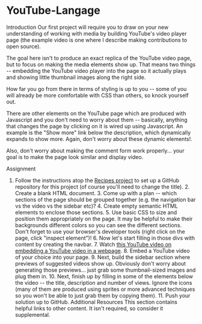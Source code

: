 # YouTube-Langage
Introduction
Our first project will require you to draw on your new understanding of working with media by building YouTube's video player page (the example video is one where I describe making contributions to open source).

The goal here isn't to produce an exact replica of the YouTube video page, but to focus on making the media elements show up. That means two things -- embedding the YouTube video player into the page so it actually plays and showing little thumbnail images along the right side.

How far you go from there in terms of styling is up to you -- some of you will already be more comfortable with CSS than others, so knock yourself out.

There are other elements on the YouTube page which are produced with Javascript and you don't need to worry about them -- basically, anything that changes the page by clicking on it is wired up using Javascript. An example is the "Show more" link below the description, which dynamically expands to show more. Again, don't worry about these dynamic elements!.

Also, don't worry about making the comment form work properly... your goal is to make the page look similar and display video.

Assignment
1. Follow the instructions atop the [Recipes project](/courses/foundations/lessons/recipes) to set up a GitHub repository for this project (of course you'll need to change the title). 2. Create a blank HTML document. 3. Come up with a plan -- which sections of the page should be grouped together (e.g. the navigation bar vs the video vs the sidebar etc)? 4. Create empty semantic HTML elements to enclose those sections. 5. Use basic CSS to size and position them appropriately on the page. It may be helpful to make their backgrounds different colors so you can see the different sections. Don't forget to use your browser's developer tools (right click on the page, click "inspect element")! 6. Now let's start filling in those divs with content by creating the navbar. 7. Watch [this YouTube video on embedding a YouTube video in a webpage](https://www.youtube.com/watch?v=lJIrF4YjHfQ&feature=emb_title). 8. Embed a YouTube video of your choice into your page. 9. Next, build the sidebar section where previews of suggested videos show up. Obviously don't worry about generating those previews... just grab some thumbnail-sized images and plug them in. 10. Next, finish up by filling in some of the elements below the video -- the title, description and number of views. Ignore the icons (many of them are produced using sprites or more advanced techniques so you won't be able to just grab them by copying them). 11. Push your solution up to GitHub.
Additional Resources
This section contains helpful links to other content. It isn't required, so consider it supplemental.
